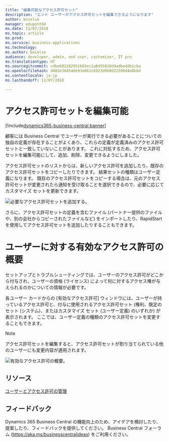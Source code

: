 ```yaml
---
title: "編集可能なアクセス許可セット"
description: "エンド ユーザーがアクセス許可セットを編集できるようになります"
author: bnielse
manager: edupont04
ms.date: 11/07/2018
ms.topic: article
ms.prod: 
ms.service: business-applications
ms.technology: 
ms.author: bnielse
audience: developer, admin, end user, customizer, IT pro
ms.translationtype: HT
ms.sourcegitcommit: cdbe692282951665ec1a0d55010d4adbeddb1cba
ms.openlocfilehash: d402e30454de93e061c6923d9b8d22596d4e8bbd
ms.contentlocale: ja-jp
ms.lasthandoff: 11/07/2018

---
```


# <a name="permission-sets-are-editable"></a>アクセス許可セットを編集可能

[!include[dynamics365-business-central banner](../includes/dynamics365-business-central.md)]

顧客には Business Central でユーザーが実行できる必要があることについての独自の定義が存在することがよくあり、これらの定義が定義済みのアクセス許可セットと一致していないことがあります。 これに対処するため、アクセス許可セットを編集可能にして、追加、削除、変更できるようにしました。

アクセス許可セットのリストからは、新しいアクセス許可を追加したり、既存のアクセス許可セットをコピーしたりできます。 結果セットの種類はユーザー定義になります。 既存のアクセス許可セットをコピーする場合は、元のアクセス許可セットが変更されたら通知を受け取ることを選択できるので、必要に応じてカスタマイズ セットを更新できます。  

![](media/editablepermissionsets_list.png "必要なアクセス許可セットを追加する。")

さらに、アクセス許可セットの定義を含むファイル (パートナー提供のファイルや、別の会社からコピーされたファイルなど) をインポートしたり、RapidStart を使用してアクセス許可セットを追加したりすることもできます。

# <a name="overview-of-effective-permissions-for-a-user"></a>ユーザーに対する有効なアクセス許可の概要

セットアップとトラブルシューティングでは、ユーザーのアクセス許可がどこから付与され、ユーザーの資格 (ライセンス) によって何に対するアクセス権が与えられるのかについての情報が必要です。

各ユーザー カードからの [有効なアクセス許可] ウィンドウには、ユーザーが持っているアクセス許可と、付与に使用されるアクセス許可セット (権利、既定のセット (システム)、またはカスタマイズ セット (ユーザー定義) のいずれか) が表示されます。 ここでは、ユーザー定義の種類のアクセス許可セットを変更することもできます。  

> [!NOTE]
> アクセス許可セットを編集すると、アクセス許可セットが割り当てられている他のユーザーにも変更内容が適用されます。

![](media/effective_permission_sets.png "有効なアクセス許可の概要。")

## <a name="resources"></a>リソース
[ユーザーとアクセス許可の管理](https://docs.microsoft.com/en-us/dynamics365/business-central/ui-how-users-permissions)

<!--
### Who uses this feature
End users, admins, customizers, developers, IT pros
## Status
### Availability
Cloud, On-premises, Hybrid
### Regional availability
No regional restrictions. All Dynamics 365 Business Central supported markets.
-->

## <a name="tell-us-what-you-think"></a>フィードバック
Dynamics 365 Business Central の機能向上のため、アイデアを検討したり、提案したり、フィードバックを提供してください。 Business Central フォーラム (https://aka.ms/businesscentralideas) をご利用ください。


